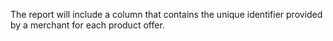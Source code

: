 The report will include a column that contains the unique identifier provided by a merchant for each product offer.

